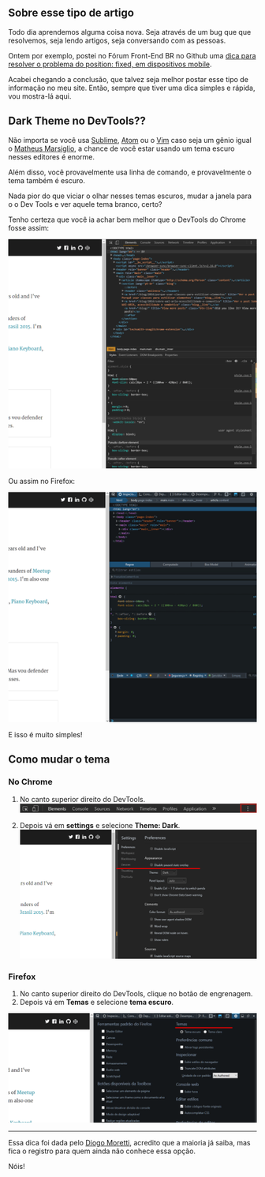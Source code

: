 ## Sobre esse tipo de artigo

Todo dia aprendemos alguma coisa nova. Seja através de um bug que que resolvemos, seja lendo artigos, seja conversando com as pessoas.

Ontem por exemplo, postei no Fórum Front-End BR no Github uma [dica para resolver o problema do position: fixed, em dispositivos mobile](https://github.com/frontendbr/forum/issues/314). 

Acabei chegando a conclusão, que talvez seja melhor postar esse tipo de informação no meu site. Então, sempre que tiver uma dica simples e rápida, vou mostra-lá aqui.

## Dark Theme no DevTools??

Não importa se você usa [Sublime](https://www.sublimetext.com/), [Atom](https://github.com/atom) ou o [Vim](http://www.vim.org/) caso seja um gênio igual o [Matheus Marsiglio](https://twitter.com/matmarsiglio), a chance de você estar usando um tema escuro nesses editores é enorme.

Além disso, você provavelmente usa linha de comando, e provavelmente o tema também é escuro.

Nada pior do que viciar o olhar nesses temas escuros, mudar a janela para o o Dev Tools e ver aquele tema branco, certo?

Tenho certeza que você ia achar bem melhor que o DevTools do Chrome fosse assim:

![Tema escuro do DevTools no Chrome](/assets/img/blog/dark-theme-chrome.png)

Ou assim no Firefox:

![Tema escuro do DevTools no Firefox](/assets/img/blog/dark-theme-firefox.png)

E isso é muito simples!

## Como mudar o tema

### No Chrome

1. No canto superior direito do DevTools. 
  ![Configurações do DevTools do Chrome](/assets/img/blog/dark-theme-chrome-place.png)

1. Depois vá em **settings** e selecione **Theme: Dark**. 
  ![Configurações de tema do DevTools do Chrome](/assets/img/blog/dark-theme-chrome-config.png)

### Firefox
 
1. No canto superior direito do DevTools, clique no botão de engrenagem.
2. Depois vá em **Temas** e selecione **tema escuro**.

![Configurações de tema do DevTools do Firefox](/assets/img/blog/dark-theme-firefox-config.png)

__________

Essa dica foi dada pelo [Diogo Moretti](https://twitter.com/diogomoretti_), acredito que a maioria já saiba, mas fica o registro para quem ainda não conhece essa opção.

Nóis!